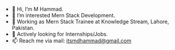 - 👋 Hi, I’m M Hammad.
- 👀 I’m interested Mern Stack Development.
- 🌱 Working as Mern Stack Trainee at Knowledge Stream, Lahore, Pakistan.
- 💞️ Actively looking for Internships/Jobs.
- 📫 Reach me via mail: itsmdhammad@gmail.com

